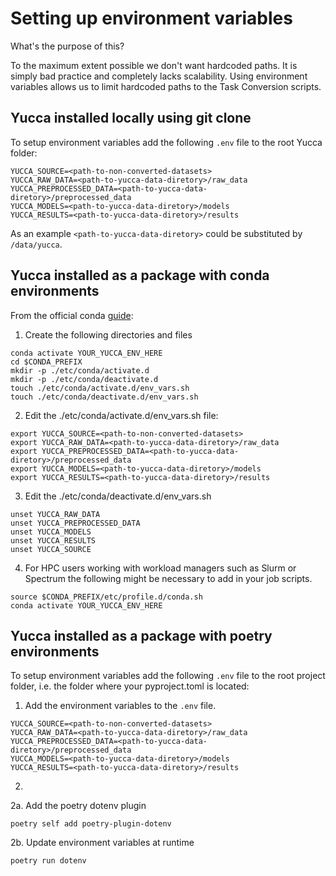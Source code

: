 # Setting up environment variables
What's the purpose of this?

To the maximum extent possible we don't want hardcoded paths. It is simply bad practice and completely lacks scalability. Using environment variables allows us to limit hardcoded paths to the Task Conversion scripts.

## Yucca installed locally using git clone
To setup environment variables add the following `.env` file to the root Yucca folder:

```
YUCCA_SOURCE=<path-to-non-converted-datasets>
YUCCA_RAW_DATA=<path-to-yucca-data-diretory>/raw_data
YUCCA_PREPROCESSED_DATA=<path-to-yucca-data-diretory>/preprocessed_data
YUCCA_MODELS=<path-to-yucca-data-diretory>/models
YUCCA_RESULTS=<path-to-yucca-data-diretory>/results
```

As an example `<path-to-yucca-data-diretory>` could be substituted by `/data/yucca`.


## Yucca installed as a package with conda environments
From the official conda [guide](#https://conda.io/projects/conda/en/latest/user-guide/tasks/manage-environments.html#macos-and-linux):

1. Create the following directories and files
```
conda activate YOUR_YUCCA_ENV_HERE
cd $CONDA_PREFIX
mkdir -p ./etc/conda/activate.d
mkdir -p ./etc/conda/deactivate.d
touch ./etc/conda/activate.d/env_vars.sh
touch ./etc/conda/deactivate.d/env_vars.sh
```
2. Edit the ./etc/conda/activate.d/env_vars.sh file:
```
export YUCCA_SOURCE=<path-to-non-converted-datasets>
export YUCCA_RAW_DATA=<path-to-yucca-data-diretory>/raw_data
export YUCCA_PREPROCESSED_DATA=<path-to-yucca-data-diretory>/preprocessed_data
export YUCCA_MODELS=<path-to-yucca-data-diretory>/models
export YUCCA_RESULTS=<path-to-yucca-data-diretory>/results
```
3. Edit the ./etc/conda/deactivate.d/env_vars.sh
```
unset YUCCA_RAW_DATA
unset YUCCA_PREPROCESSED_DATA
unset YUCCA_MODELS
unset YUCCA_RESULTS
unset YUCCA_SOURCE
```
4. For HPC users working with workload managers such as Slurm or Spectrum the following might
be necessary to add in your job scripts.
```
source $CONDA_PREFIX/etc/profile.d/conda.sh
conda activate YOUR_YUCCA_ENV_HERE
```
## Yucca installed as a package with poetry environments
To setup environment variables add the following `.env` file to the root project folder, i.e. the folder where your pyproject.toml is located:
1. Add the environment variables to the `.env` file.
```
YUCCA_SOURCE=<path-to-non-converted-datasets>
YUCCA_RAW_DATA=<path-to-yucca-data-diretory>/raw_data
YUCCA_PREPROCESSED_DATA=<path-to-yucca-data-diretory>/preprocessed_data
YUCCA_MODELS=<path-to-yucca-data-diretory>/models
YUCCA_RESULTS=<path-to-yucca-data-diretory>/results
```
2.
2a. Add the poetry dotenv plugin
```
poetry self add poetry-plugin-dotenv
```
2b. Update environment variables at runtime
```
poetry run dotenv
```
